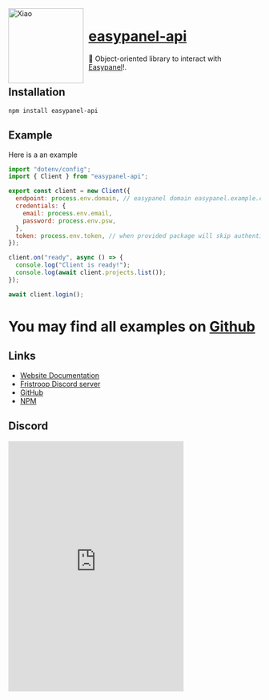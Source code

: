 <img width="150" height="150" align="left" style="float: left; margin: 0 10px 0 0;" alt="Xiao" src="https://fristroop.com/assets/logo-7d84cf41.png">

# [easypanel-api](https://github.com/Fristroop/easypanel-api)

💬 Object-oriented library to interact with [Easypanel](https://easypanel.io)!.

## Installation

```
npm install easypanel-api
```

## Example

Here is a an example

```js
import "dotenv/config";
import { Client } from "easypanel-api";

export const client = new Client({
  endpoint: process.env.domain, // easypanel domain easypanel.example.com
  credentials: {
    email: process.env.email,
    password: process.env.psw,
  },
  token: process.env.token, // when provided package will skip authenticating if token works!
});

client.on("ready", async () => {
  console.log("Client is ready!");
  console.log(await client.projects.list());
});

await client.login();
```

# You may find all examples on [Github](https://github.com/Fristroop/easypanel-api/tree/main/tests)

## Links

- [Website Documentation](https://easypanel-api.fristroop.com)
- [Fristroop Discord server](https://discord.gg/c4hrGHwSgS)
- [GitHub](https://github.com/Fristroop/easypanel-api)
- [NPM](https://www.npmjs.com/package/easypanel-api)

## Discord

<iframe src="https://discord.com/widget?id=1175490181088940032&theme=dark" width="350" height="500" allowtransparency="true" frameborder="0" sandbox="allow-popups allow-popups-to-escape-sandbox allow-same-origin allow-scripts"></iframe>
